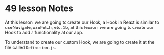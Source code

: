 # 49 lesson Notes

At this lesson, we are going to create our Hook, a Hook in React is similar to useNavigate, useFetch, etc.
So, at this lesson, we are going to create our Hook to add a functionality at our app.

To understand to create our custom Hook, we are going to create it at the file called `Definition.js`.